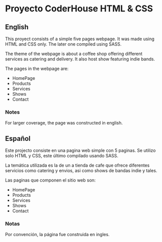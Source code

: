 # Proyecto CoderHouse HTML & CSS

## English

This proyect consists of a simple five pages webpage. It was made using HTML and CSS only. The later one compiled using SASS.

The theme of the webpage is about a coffee shop offering different services as catering and delivery. It also host show featuring indie bands.

The pages in the webpage are:

- HomePage
- Products
- Services
- Shows
- Contact

### Notes

For larger coverage, the page was constructed in english.


## Español

Este projecto consiste en una pagina web simple con 5 paginas. Se utilizo solo HTML y CSS, este último compilado usando SASS.

La temática utilizada es la de un a tienda de cafe que ofrece diferentes servicios como catering y envios, asi como shows de bandas indie y tales.

Las paginas que componen el sitio web son:

- HomePage
- Products
- Services
- Shows
- Contact

### Notas

Por convención, la página fue construida en ingles.


